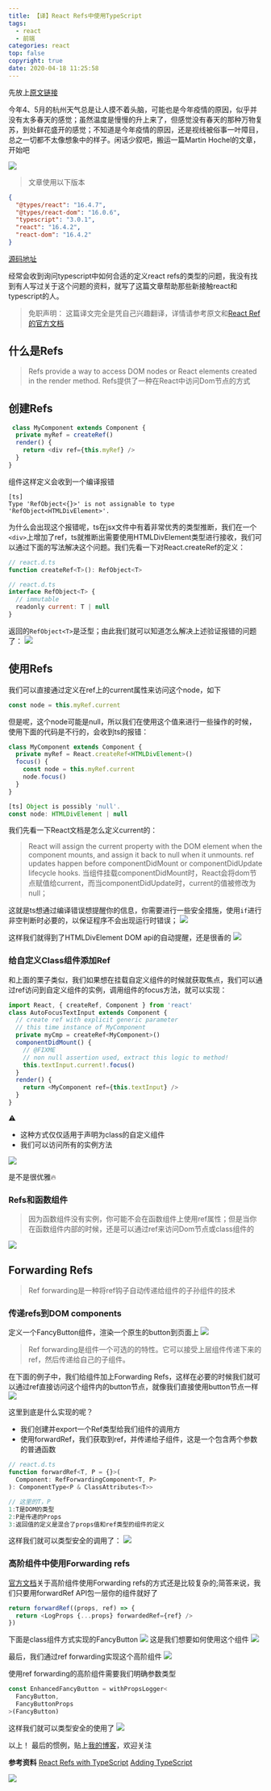```yaml
---
title: 【译】React Refs中使用TypeScript
tags:
  - react
  - 前端
categories: react
top: false
copyright: true
date: 2020-04-18 11:25:58
---
```

先放上[原文链接](https://medium.com/@martin_hotell/react-refs-with-typescript-a32d56c4d315)

今年4、5月的杭州天气总是让人摸不着头脑，可能也是今年疫情的原因，似乎并没有太多春天的感觉；虽然温度是慢慢的升上来了，但感觉没有春天的那种万物复苏，到处鲜花盛开的感觉；不知道是今年疫情的原因，还是视线被俗事一叶障目，总之一切都不太像想象中的样子。闲话少叙吧，搬运一篇Martin Hochel的文章，开始吧
<!--more-->
![](http://static.zhyjor.com/blog/2020-04-18-034713.jpg)
> 文章使用以下版本

```json
{
  "@types/react": "16.4.7",
  "@types/react-dom": "16.0.6",
  "typescript": "3.0.1",
  "react": "16.4.2",
  "react-dom": "16.4.2"
}
```
 [源码地址](https://github.com/Hotell/blogposts/tree/master/2018-08/react-ts-refs)
 
 经常会收到询问typescript中如何合适的定义react refs的类型的问题，我没有找到有人写过关于这个问题的资料，就写了这篇文章帮助那些新接触react和typescript的人。
 
 > 免职声明：
 这篇译文完全是凭自己兴趣翻译，详情请参考原文和[React Ref的官方文档](https://reactjs.org/docs/refs-and-the-dom.html)
 
## 什么是Refs
 > Refs provide a way to access DOM nodes or React elements created in the render method.
 Refs提供了一种在React中访问Dom节点的方式
 
## 创建Refs

```js
 class MyComponent extends Component {
  private myRef = createRef()
  render() {
    return <div ref={this.myRef} />
  }
}
```
组件这样定义会收到一个编译报错
```
[ts]
Type 'RefObject<{}>' is not assignable to type 'RefObject<HTMLDivElement>'.
```
为什么会出现这个报错呢，ts在jsx文件中有着非常优秀的类型推断，我们在一个`<div>`上增加了ref，ts就推断出需要使用HTMLDivElement类型进行接收，我们可以通过下面的写法解决这个问题。我们先看一下对React.createRef的定义：
```js
// react.d.ts
function createRef<T>(): RefObject<T>

// react.d.ts
interface RefObject<T> {
  // immutable
  readonly current: T | null
}
```
返回的`RefObject<T>`是泛型；由此我们就可以知道怎么解决上述验证报错的问题了：
![](http://static.zhyjor.com/blog/2020-04-18-151348.jpg)

## 使用Refs
我们可以直接通过定义在ref上的current属性来访问这个node，如下
```js
const node = this.myRef.current
```
但是呢，这个node可能是null，所以我们在使用这个值来进行一些操作的时候，使用下面的代码是不行的，会收到ts的报错：
```js
class MyComponent extends Component {
  private myRef = React.createRef<HTMLDivElement>()
  focus() {
    const node = this.myRef.current
    node.focus()
  }
}

[ts] Object is possibly 'null'.
const node: HTMLDivElement | null
```

我们先看一下React文档是怎么定义current的：
> React will assign the current property with the DOM element when the component mounts, and assign it back to null when it unmounts. ref updates happen before componentDidMount or componentDidUpdate lifecycle hooks.
> 当组件挂载componentDidMount时，React会将dom节点赋值给current，而当componentDidUpdate时，current的值被修改为null；

这就是ts想通过编译错误想提醒你的信息，你需要进行一些安全措施，使用`if`进行非空判断时必要的，以保证程序不会出现运行时错误；
![](http://static.zhyjor.com/blog/2020-04-18-153750.jpg)

这样我们就得到了HTMLDivElement DOM api的自动提醒，还是很香的
![](http://static.zhyjor.com/blog/2020-04-18-0_gzeeS5C5h2tBDbv4.gif)

### 给自定义Class组件添加Ref
和上面的栗子类似，我们如果想在挂载自定义组件的时候就获取焦点，我们可以通过ref访问到自定义组件的实例，调用组件的focus方法，就可以实现：
```js
import React, { createRef, Component } from 'react'
class AutoFocusTextInput extends Component {
  // create ref with explicit generic parameter 
  // this time instance of MyComponent
  private myCmp = createRef<MyComponent>()
  componentDidMount() {
    // @FIXME
    // non null assertion used, extract this logic to method!
    this.textInput.current!.focus()
  }
  render() {
    return <MyComponent ref={this.textInput} />
  }
}
```
⚠️
* 这种方式仅仅适用于声明为class的自定义组件
* 我们可以访问所有的实例方法

![](http://static.zhyjor.com/blog/2020-04-23-114502.jpg)

是不是很优雅🔥

### Refs和函数组件
> 因为函数组件没有实例，你可能不会在函数组件上使用ref属性；但是当你在函数组件内部的时候，还是可以通过ref来访问Dom节点或class组件的

![](http://static.zhyjor.com/blog/2020-04-23-120025.jpg)

## Forwarding Refs
> Ref forwarding是一种将ref钩子自动传递给组件的子孙组件的技术

### 传递refs到DOM components
定义一个FancyButton组件，渲染一个原生的button到页面上
![](http://static.zhyjor.com/blog/2020-04-23-122405.jpg)

> Ref forwarding是组件一个可选的的特性。它可以接受上层组件传递下来的ref，然后传递给自己的子组件。

在下面的例子中，我们给组件加上Forwarding Refs，这样在必要的时候我们就可以通过ref直接访问这个组件内的button节点，就像我们直接使用button节点一样
![](http://static.zhyjor.com/blog/2020-04-23-122952.jpg)

这里到底是什么实现的呢？
* 我们创建并export一个Ref类型给我们组件的调用方
* 使用forwardRef，我们获取到ref，并传递给子组件，这是一个包含两个参数的普通函数

```js
// react.d.ts
function forwardRef<T, P = {}>(
  Component: RefForwardingComponent<T, P>
): ComponentType<P & ClassAttributes<T>>

// 这里的T，P
1:T是DOM的类型
2:P是传递的Props
3:返回值的定义是混合了props值和ref类型的组件的定义
```

这样我们就可以类型安全的调用了：
![](http://static.zhyjor.com/blog/2020-04-23-0_OWdwypfLrHqpjoq2.gif)

### 高阶组件中使用Forwarding refs
[官方文档](https://reactjs.org/docs/forwarding-refs.html#forwarding-refs-in-higher-order-components)关于高阶组件使用Forwarding refs的方式还是比较复杂的;简答来说，我们只要用forwardRef API包一层你的组件就好了
```js
return forwardRef((props, ref) => {
  return <LogProps {...props} forwardedRef={ref} />
})
```
下面是class组件方式实现的FancyButton
![](http://static.zhyjor.com/blog/2020-04-24-020526.jpg)
这是我们想要如何使用这个组件
![](http://static.zhyjor.com/blog/2020-04-24-020706.jpg)

最后，我们通过ref forwarding实现这个高阶组件
![](http://static.zhyjor.com/blog/2020-04-24-023935.jpg)

使用ref forwarding的高阶组件需要我们明确参数类型
```js
const EnhancedFancyButton = withPropsLogger<
  FancyButton, 
  FancyButtonProps
>(FancyButton)
```
这样我们就可以类型安全的使用了
![](http://static.zhyjor.com/blog/2020-04-24-0_Rkp7RYK65NVE8-YB.gif)

以上！
最后的惯例，贴上[我的博客](https://github.com/zhyjor/homepage-index)，欢迎关注

**参考资料**
[React Refs with TypeScript](https://medium.com/@martin_hotell/react-refs-with-typescript-a32d56c4d315)
[Adding TypeScript](https://create-react-app.dev/docs/adding-typescript/)

![](http://static.zhyjor.com/wexin.png)